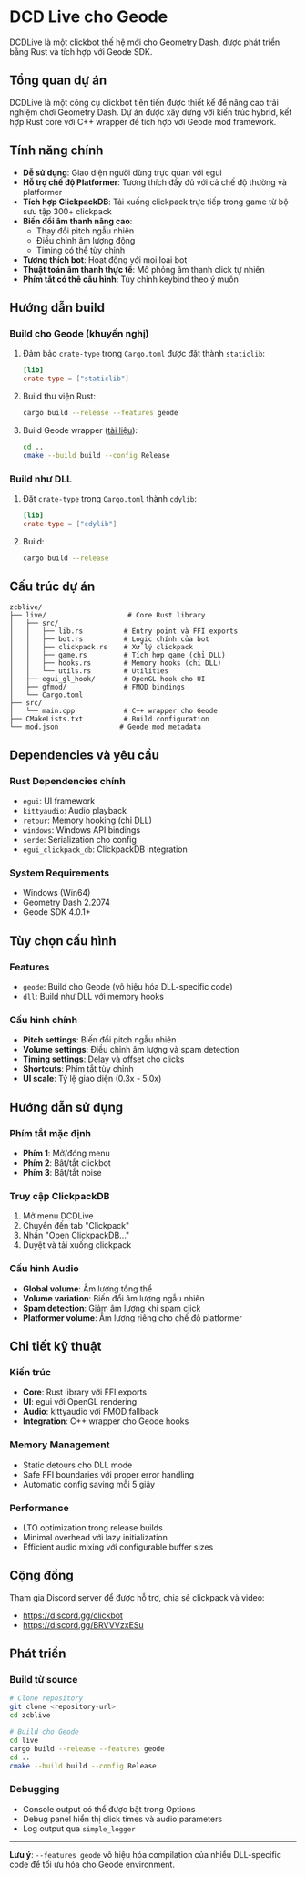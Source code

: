# DCD Live cho Geode

DCDLive là một clickbot thế hệ mới cho Geometry Dash, được phát triển bằng Rust và tích hợp với Geode SDK.

## Tổng quan dự án

DCDLive là một công cụ clickbot tiên tiến được thiết kế để nâng cao trải nghiệm chơi Geometry Dash. Dự án được xây dựng với kiến trúc hybrid, kết hợp Rust core với C++ wrapper để tích hợp với Geode mod framework.

## Tính năng chính

- **Dễ sử dụng**: Giao diện người dùng trực quan với egui
- **Hỗ trợ chế độ Platformer**: Tương thích đầy đủ với cả chế độ thường và platformer
- **Tích hợp ClickpackDB**: Tải xuống clickpack trực tiếp trong game từ bộ sưu tập 300+ clickpack
- **Biến đổi âm thanh nâng cao**: 
  - Thay đổi pitch ngẫu nhiên
  - Điều chỉnh âm lượng động
  - Timing có thể tùy chỉnh
- **Tương thích bot**: Hoạt động với mọi loại bot
- **Thuật toán âm thanh thực tế**: Mô phỏng âm thanh click tự nhiên
- **Phím tắt có thể cấu hình**: Tùy chỉnh keybind theo ý muốn

## Hướng dẫn build

### Build cho Geode (khuyến nghị)

1. Đảm bảo `crate-type` trong `Cargo.toml` được đặt thành `staticlib`:
   ```toml
   [lib]
   crate-type = ["staticlib"]
   ```

2. Build thư viện Rust:
   ```bash
   cargo build --release --features geode
   ```

3. Build Geode wrapper ([tài liệu](https://docs.geode-sdk.org/getting-started/create-mod/#build)):
   ```bash
   cd ..
   cmake --build build --config Release
   ```

### Build như DLL

1. Đặt `crate-type` trong `Cargo.toml` thành `cdylib`:
   ```toml
   [lib]
   crate-type = ["cdylib"]
   ```

2. Build:
   ```bash
   cargo build --release
   ```

## Cấu trúc dự án

```
zcblive/
├── live/                    # Core Rust library
│   ├── src/
│   │   ├── lib.rs          # Entry point và FFI exports
│   │   ├── bot.rs          # Logic chính của bot
│   │   ├── clickpack.rs    # Xử lý clickpack
│   │   ├── game.rs         # Tích hợp game (chỉ DLL)
│   │   ├── hooks.rs        # Memory hooks (chỉ DLL)
│   │   └── utils.rs        # Utilities
│   ├── egui_gl_hook/       # OpenGL hook cho UI
│   ├── gfmod/              # FMOD bindings
│   └── Cargo.toml
├── src/
│   └── main.cpp            # C++ wrapper cho Geode
├── CMakeLists.txt          # Build configuration
└── mod.json               # Geode mod metadata
```

## Dependencies và yêu cầu

### Rust Dependencies chính
- `egui`: UI framework
- `kittyaudio`: Audio playback
- `retour`: Memory hooking (chỉ DLL)
- `windows`: Windows API bindings
- `serde`: Serialization cho config
- `egui_clickpack_db`: ClickpackDB integration

### System Requirements
- Windows (Win64)
- Geometry Dash 2.2074
- Geode SDK 4.0.1+

## Tùy chọn cấu hình

### Features
- `geode`: Build cho Geode (vô hiệu hóa DLL-specific code)
- `dll`: Build như DLL với memory hooks

### Cấu hình chính
- **Pitch settings**: Biến đổi pitch ngẫu nhiên
- **Volume settings**: Điều chỉnh âm lượng và spam detection
- **Timing settings**: Delay và offset cho clicks
- **Shortcuts**: Phím tắt tùy chỉnh
- **UI scale**: Tỷ lệ giao diện (0.3x - 5.0x)

## Hướng dẫn sử dụng

### Phím tắt mặc định
- **Phím 1**: Mở/đóng menu
- **Phím 2**: Bật/tắt clickbot
- **Phím 3**: Bật/tắt noise

### Truy cập ClickpackDB
1. Mở menu DCDLive
2. Chuyển đến tab "Clickpack"
3. Nhấn "Open ClickpackDB..."
4. Duyệt và tải xuống clickpack

### Cấu hình Audio
- **Global volume**: Âm lượng tổng thể
- **Volume variation**: Biến đổi âm lượng ngẫu nhiên
- **Spam detection**: Giảm âm lượng khi spam click
- **Platformer volume**: Âm lượng riêng cho chế độ platformer

## Chi tiết kỹ thuật

### Kiến trúc
- **Core**: Rust library với FFI exports
- **UI**: egui với OpenGL rendering
- **Audio**: kittyaudio với FMOD fallback
- **Integration**: C++ wrapper cho Geode hooks

### Memory Management
- Static detours cho DLL mode
- Safe FFI boundaries với proper error handling
- Automatic config saving mỗi 5 giây

### Performance
- LTO optimization trong release builds
- Minimal overhead với lazy initialization
- Efficient audio mixing với configurable buffer sizes

## Cộng đồng

Tham gia Discord server để được hỗ trợ, chia sẻ clickpack và video:
- https://discord.gg/clickbot
- https://discord.gg/BRVVVzxESu

## Phát triển

### Build từ source
```bash
# Clone repository
git clone <repository-url>
cd zcblive

# Build cho Geode
cd live
cargo build --release --features geode
cd ..
cmake --build build --config Release
```

### Debugging
- Console output có thể được bật trong Options
- Debug panel hiển thị click times và audio parameters
- Log output qua `simple_logger`

---

**Lưu ý**: `--features geode` vô hiệu hóa compilation của nhiều DLL-specific code để tối ưu hóa cho Geode environment.
